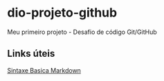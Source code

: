 # dio-projeto-github
Meu primeiro  projeto - Desafio de código Git/GitHub
## Links úteis 
[Sintaxe Basica  Markdown ](https://www.markdownguide.org/basic-syntax/)
